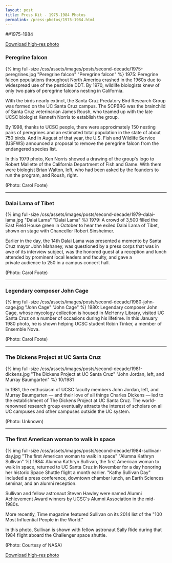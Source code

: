 ```yaml
---
layout: post
title: Press Kit - 1975-1984 Photos
permalink: /press-photos/1975-1984.html
---
```

##1975-1984

<a href="/css/assets/images/uc-santa-cruz-1975-84.zip" class="btn">Download high-res photo</a>
<div class="clear"></div>

### Peregrine falcon
{% img full-size /css/assets/images/posts/second-decade/1975-peregrines.jpg "Peregrine falcon" "Peregrine falcon" %}
1975: Peregrine falcon populations throughout North America crashed in the 1960s due to widespread use of the pesticide DDT. By 1970, wildlife biologists knew of only two pairs of peregrine falcons nesting in California.

With the birds nearly extinct, the Santa Cruz Predatory Bird Research Group was formed on the UC Santa Cruz campus. The SCPBRG was the brainchild of Santa Cruz veterinarian James Roush, who teamed up with the late UCSC biologist Kenneth Norris to establish the group.

By 1998, thanks to UCSC people, there were approximately 150 nesting pairs of peregrines and an estimated total population in the state of about 750 birds. And in August of that year, the U.S. Fish and Wildlife Service (USFWS) announced a proposal to remove the peregrine falcon from the endangered species list.

In this 1979 photo, Ken Norris showed a drawing of the group's logo to Robert Mallette of the California Department of Fish and Game. With them were biologist Brian Walton, left, who had been asked by the founders to run the program, and Roush, right.

(Photo: Carol Foote)

***

### Dalai Lama of Tibet
{% img full-size /css/assets/images/posts/second-decade/1979-dalai-lama.jpg "Dalai Lama" "Dalai Lama" %}
1979: A crowd of 3,500 filled the East Field House green in October to hear the exiled Dalai Lama of Tibet, shown on stage with Chancellor Robert Sinsheimer.

Earlier in the day, the 14th Dalai Lama was presented a memento by Santa Cruz mayor John Mahaney, was questioned by a press corps that was in awe of its interview subject, was the honored guest at a reception and lunch attended by prominent local leaders and faculty, and gave a private audience to 250 in a campus concert hall.

(Photo: Carol Foote)

***

### Legendary composer John Cage
{% img full-size /css/assets/images/posts/second-decade/1980-john-cage.jpg "John Cage" "John Cage" %}
1980: Legendary composer John Cage, whose mycology collection is housed in McHenry Library, visited UC Santa Cruz on a number of occasions during his lifetime. In this January 1980 photo, he is shown helping UCSC student Robin Tinker, a member of Ensemble Nova.

(Photo: Carol Foote)

***

### The Dickens Project at UC Santa Cruz
{% img full-size /css/assets/images/posts/second-decade/1981-dickens.jpg "The Dickens Project at UC Santa Cruz" "John Jordan, left, and Murray Baumgarten" %}
10/1981

In 1981, the enthusiasm of UCSC faculty members John Jordan, left, and Murray Baumgarten — and their love of all things Charles Dickens — led to the establishment of The Dickens Project at UC Santa Cruz. The world-renowned research group eventually attracts the interest of scholars on all UC campuses and other campuses outside the UC system. 

(Photo: Unknown)

***

### The first American woman to walk in space
{% img full-size /css/assets/images/posts/second-decade/1984-sullivan-day.jpg "The first American woman to walk in space" "Alumna Kathryn Sullivan" %}
1984: Alumna Kathryn Sullivan, the first American woman to walk in space, returned to UC Santa Cruz in November for a day honoring her historic Space Shuttle flight a month earlier. "Kathy Sullivan Day" included a press conference, downtown chamber lunch, an Earth Sciences seminar, and an alumni reception.

Sullivan and fellow astronaut Steven Hawley were named Alumni Achievement Award winners by UCSC's Alumni Association in the mid-1980s.

More recently, Time magazine featured Sullivan on its 2014 list of the "100 Most Influential People in the World." 

In this photo, Sullivan is shown with fellow astronaut Sally Ride during that 1984 flight aboard the Challenger space shuttle.

(Photo: Courtesy of NASA)

<a href="/css/assets/images/uc-santa-cruz-1975-84.zip" class="btn">Download high-res photo</a>
<div class="clear"></div>